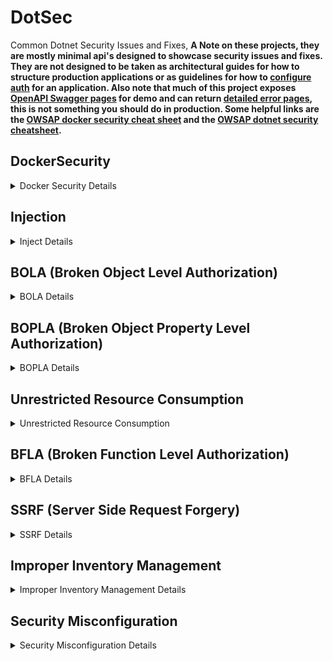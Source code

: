 # DotSec
Common Dotnet Security Issues and Fixes, __A Note on these projects, they are mostly minimal api's designed to showcase security issues and fixes. They are not designed to be taken as architectural guides for how to structure production applications or as guidelines for how to [configure auth](https://cwe.mitre.org/data/definitions/547.html) for an application. Also note that much of this project exposes [OpenAPI Swagger pages](https://cwe.mitre.org/data/definitions/200.html) for demo and can return [detailed error pages](https://cwe.mitre.org/data/definitions/756.html), this is not something you should do in production. Some helpful links are the [OWSAP docker security cheat sheet](https://cheatsheetseries.owasp.org/cheatsheets/Docker_Security_Cheat_Sheet.html) and the [OWSAP dotnet security cheatsheet](https://cheatsheetseries.owasp.org/cheatsheets/DotNet_Security_Cheat_Sheet.html).__

## DockerSecurity
<details>
<summary>Docker Security Details</summary>
Two identical "Hello World" APIs, each implemented with distinct Dockerfiles. The first app, **Insecure**, is based on the <a href="https://learn.microsoft.com/en-us/dotnet/core/docker/build-container">default .NET template</a> and presents several security and efficiency issues; specifically <a href="https://cwe.mitre.org/data/definitions/250.html">CWE-250: Execution with Unnecessary Privileges</a>. The second app, **Secure**, features an improved Dockerfile that addresses these concerns.

### Highlights of Secure Dockerfile improvements

- **Alpine Images:** Utilizes Alpine-based images for a smaller build and deployment footprint, optimizing resource usage.
- **Specific SHA Tags:** Implements exact SHA image tags to enhance immutability, security, and stability against potential vulnerabilities.
- **Selective File Copying:** Only copies and builds the necessary files, reducing the overall image size and attack surface.
- **Minimal Publishing:** Publishes only the required files (DLLs), excluding unnecessary executables.
- **Non-Root User:** **Critically** creates and assigns a dedicated non-root user and group, running the container under this user to improve security.
- **Defined Port Exposure:** Explicitly exposes the specified application ports, following best practices for container configuration.
- **Docker Compose File For ReadOnly file system:** That sets the file system to read-only, run `docker-compose build` && `docker-compose up`
</details>

## Injection
<details>
<summary>Inject Details</summary>

<a href="https://cwe.mitre.org/data/definitions/89.html">CWE-89</a> SQL Injection. This project demonstrates a typical SQL injection vulnerability. Navigate to <a href="http://localhost:YOURPORT/swagger/index.html">http://localhost:YOURPORT/swagger/index.html</a> to explore two endpoints: one vulnerable to SQL injection attacks and the other designed to be resistant. Use the following payload to test each endpoint and observe the differences!

**Payload:**
```json
{
  "username": "bad' OR '1'='1",
  "password": "bad' OR '1'='1"
}
```

> **Note:** Running this project will spin up an SQLite database.

### Highlights of Secure Endpoint Improvements

- **Parameterized Queries:** 
  - When raw SQL execution is necessary and an ORM isn't available, always use parameterized queries to prevent injection. For Entity Framework Core, this can be achieved using `FromSqlRaw` with parameters or by utilizing `FromSql`, which automatically handles parameterization.

- **Hashing Passwords and Salting:** 
  - Rule #1 of Authentication & Authorization (AuthN & AuthZ) is to never implement your own authentication. If you need to store passwords and don’t have access to a robust framework like [Microsoft Identity](https://learn.microsoft.com/en-us/aspnet/core/security/authentication/identity?view=aspnetcore-8.0), ensure you store only the hash of the password along with a random salt value. This practice helps protect against dictionary attacks by preventing attackers from easily guessing passwords or common hashes. __Also make sure you have a strong password policy when you allow users to self service accounts.__ Note that while this demo's SQL injection attacks, NoSQL Injection attacks are also extremely common and implemented (and fixed) in a similar manor.
</details>

## BOLA (Broken Object Level Authorization)
<details>
<summary>BOLA Details</summary>
This project demonstrates a typical <a href="https://owasp.org/API-Security/editions/2023/en/0xa1-broken-object-level-authorization/">BOLA</a> vulnerability, which poses a significant security risk as it allows consumers to access not only their own resources but also those of others they were not intended to access. Static code analyzers often struggle to detect this issue. The project highlights related vulnerabilities such as <a href="https://cwe.mitre.org/data/definitions/285.html">CWE-285: Improper Authorization</a> and <a href="https://cwe.mitre.org/data/definitions/639.html">CWE-639: Authorization Bypass Through User-Controlled Key</a>. To explore five endpoints, navigate to <a href="http://localhost:YOURPORT/swagger/index.html">http://localhost:YOURPORT/swagger/index.html</a>.

<br>

`/api/insecure/details`
**Payload:**
```json
{
  "id": 1
}
```
This endpoint allows you to increment the id parameter to access additional user accounts. Such vulnerabilities are often missed by static analyzers, making them a significant security risk. This endpoint does not require authentication, but even if it did, the flaw could still be exploited.

`/api/dangerous/getallusers`
Retrieves a list of all user IDs for demonstration purposes.

`/api/details`
**Payload:**
```json
{
  "userId": "Some Guid From getallusers"
}
```
This endpoint attempts to mitigate the issue by using Guid values instead of easily incremented IDs, making them harder to guess. However, similar to the previous endpoint, even with authorization, an attacker could still access additional user details with sufficient effort.

`/token`
**Payload:**
```json
{
  "email": "normal@normal.com",
  "password": "Password1!"
}
```
This endpoint generates a token for authentication. The identity implementation in this project is not production-ready but serves to demonstrate how to address the BOLA vulnerability.

`/api/secure/details`
**Payload:**
```json
{
  "userId": "Some Guid From getallusers"
}
```
This endpoint requires a valid JWT token and a valid userId Guid. It critically checks the current user's email against the email of the account details being retrieved. If they do not match, a 401 Unauthorized response is returned. While this solution improves security, further enhancements could include implementing Role-Based Access Control (RBAC) and user access policies to strengthen data protection. Overall, this last approach is significantly more secure than the initial implementation.
</details>

## BOPLA (Broken Object Property Level Authorization)
<details>
<summary>BOPLA Details</summary>
This project demonstrates a typical <a href="https://owasp.org/API-Security/editions/2023/en/0xa3-broken-object-property-level-authorization/">BOPLA</a> vulnerability, where the API exposes excessive information and allows updates to unintended data; which allows for privilege escalation in a system. Like BOLA, this issue is often undetectable by static code analysis tools. The project highlights related vulnerabilities such as <a href="https://cwe.mitre.org/data/definitions/213.html">CWE-213: Exposure of Sensitive Information Due to Incompatible Policies</a> and <a href="https://cwe.mitre.org/data/definitions/915.html">CWE-915: Improperly Controlled Modification of Dynamically-Determined Object Attributes</a>. To explore five endpoints, navigate to <a href="http://localhost:YOURPORT/swagger/index.html">http://localhost:YOURPORT/swagger/index.html</a>.

<br>

`/api/insecure/details`

This endpoint returns the complete user object from the database, leading to excessive data exposure. Sensitive fields, such as "IsAdmin", may become visible to consumers. This could allow unauthorized users to attempt to elevate their privileges during user registration.

`/api/details`

This endpoint mitigates the data exposure issue by returning a tailored response object, which includes only the properties the API owner intends to expose—specifically, just the username.

`/token`
**Payload:**
Doesn't have the required Claim (will fail):
```json
{
  "email": "normal@normal.com",
  "password": "Password1!"
}
```
Has the required Claim:
```json
{
  "email": "admin@admin.com",
  "password": "Password1!"
}
```
This endpoint generates a token for authentication. The identity implementation in this project is not production-ready but serves to demonstrate how to address the BOPLA vulnerability.

`/api/secure/details`
This endpoint requires a valid JWT token with the "AdminAccess" claim. It employs policy-based authorization, ensuring that only users with the necessary claims can access it. Although this endpoint returns a dedicated response object that includes the "IsAdmin" field, it enhances security by restricting access to expected users.

`/api/update`
**Payload:**
```json
{
  "username": "Some username",
  "isAdmin": "A IsAdminFlag"
}
```
This endpoint allows for users to update their object. Note that this is an unauthorized endpoint and something we will touch on in the bfla (Broken Function level Authorization) project.
</details>

## Unrestricted Resource Consumption
<details>
<summary>Unrestricted Resource Consumption</summary>
<a href="https://owasp.org/API-Security/editions/2023/en/0xa4-unrestricted-resource-consumption//">Unrestricted Resource Consumption</a>, <a href="https://cwe.mitre.org/data/definitions/770.html">CWE-770: Allocation of Resources Without Limits or Throttling</a>, <a href="https://cwe.mitre.org/data/definitions/400.html">CWE-400: Uncontrolled Resource Consumption</a>, <a href="https://cwe.mitre.org/data/definitions/799.html">CWE-799: Improper Control of Interaction Frequency</a>, <a href="https://nvlpubs.nist.gov/nistpubs/SpecialPublications/NIST.SP.800-204.pdf">"Rate Limiting (Throttling)" - Security Strategies for Microservices-based Application Systems, NIST</a>, and <a href="https://owasp.org/API-Security/editions/2023/en/0xa6-unrestricted-access-to-sensitive-business-flows/">Unrestricted Access to Sensitive Business Flows</a>. This project demonstrates various fixes to help mitigate unrestricted resource consumption and unrestricted access to sensitive business flows, an issues often overlooked by static code analysis. To run the application, execute `docker-compose build && docker-compose up`, then navigate to <a href="http://localhost:5001/">http://localhost:5001/</a>.

### Highlights improvements to mitigate the issue

- **Rate Limiting:** The application implements `sliding window` rate limiting middleware for the endpoint. While effective for single instances, a distributed system may require a more comprehensive distributed rate limiter service, presenting an interesting system design challenge (and one of my personal favorite interview questions.) This solution in particular can help alleviate pressure from Unrestricted Access to Sensitive Business Flows when combined with some form of IP filtering/bot protection.
- **Cancellation Tokens:** The endpoint now accepts a `CancellationToken`, allowing clients to cancel requests. This token can also be used to abort downstream tasks, helping to prevent long-running processes from continuing after a client disconnects.
- **Request Timeout middleware:** New Request Timeout policies have been added to the endpoint, which automatically cancel any request exceeding a specified timeout threshold. This helps manage long-running requests that could exceed expected durations.
- **Container Resource Limits:** I created a K8s `pod.yml` and `docker-compose.yml` files that impose limits on container resources (CPU, memory, etc.). This approach helps prevent node resource exhaustion in a microservice environment where auto-scaling is implemented.
</details>

## BFLA (Broken Function Level Authorization)
<details>
<summary>BFLA Details</summary>
This project demonstrates a typical <a href="https://owasp.org/API-Security/editions/2023/en/0xa5-broken-function-level-authorization/">BFLA</a> vulnerability, where the API does not secure functions and endpoints that allow a user to execute a flow despite not having the expected privilege. Like BOLA and BOPLA, this issue is often undetectable by static code analysis tools. The project highlights related vulnerabilities such as <a href="https://cwe.mitre.org/data/definitions/285.html">CWE-285: Improper Authorization</a>. To explore three endpoints, navigate to <a href="http://localhost:YOURPORT/swagger/index.html">http://localhost:YOURPORT/swagger/index.html</a>.

<br>

`/api/insecure/delete`
**Payload:**
```json
{
  "username": "basic@basic.com",
}
```
This insecure endpoint allows the deletion of any user, making it highly dangerous.

`/api/secure/delete`
**Payload:**
```json
{
  "username": "normal@normal.com",
}
```
This endpoint mitigates the risks of the first by requiring the user to authenticate with a JWT and ensuring the user is in the "Admin" role to access it. Although it performs the same function as the insecure endpoint, it is safer as it restricts access to authenticated and authorized users. It employs Role-Based Access Control (RBAC), ensuring that only users with the necessary claims can access it. Additionally, this endpoint returns a dedicated response object that includes the "IsAdmin" field, further enhancing security by confirming user roles.

`/token`
**Payload:**
Doesn't have the required role, will fail on the secure endpoint:
```json
{
  "email": "normal@normal.com",
  "password": "Password1!"
}
```
Has the required role for the secure endpoint:
```json
{
  "email": "admin@admin.com",
  "password": "Password1!"
}
```
This endpoint generates a token for authentication. Note that the identity implementation in this project is not production-ready but serves to demonstrate how to address the BFLA vulnerability.
</details>

## SSRF (Server Side Request Forgery)
<details>
<summary>SSRF Details</summary>
This project demonstrates a typical <a href="https://owasp.org/Top10/A10_2021-Server-Side_Request_Forgery_%28SSRF%29/">SSRF</a> vulnerability, where the API fails to validate a client-provided URL before making a request. Such oversight can lead to serious consequences, including exposure of sensitive data, DDoS attacks, privilege escalation, and various other exploitations. Even if the client is developed in-house, it should not be trusted on the server side. The project illustrates both In-Band SSRF, where the results of calls are returned directly to the caller, and Out-Of-Band or Blind SSRF, where results are not directly returned. Although the latter is somewhat better than the former, a skilled attacker could still compromise your system quickly. The project highlights vulnerabilities like <a href="https://cwe.mitre.org/data/definitions/918.html">CWE-918: Server-Side Request Forgery (SSRF)</a>. To explore three endpoints, navigate to <a href="http://localhost:YOURPORT/swagger/index.html">http://localhost:YOURPORT/swagger/index.html</a>.

<br>

`/api/inband`
**Payload:**
```uri=https://www.google.com```
This insecure endpoint makes a request to any URI provided by the client and returns the response if successful, demonstrating an In-Band SSRF vulnerability.

`/api/outofbad`
**Payload:**
```uri=https://www.google.com```
This insecure endpoint makes a request to any URI provided by the client and returns an OK 200 response if successful, demonstrating an Out-Of-Band or Blind SSRF vulnerability. While slightly better than the first type, it remains extremely dangerous.

`/api/secured`
**Payload:**
```uri=https://www.google.com:443```
This secured endpoint makes a request to any URI provided by the client but first: (1) converts the string URI into a safe URI type in C#, performing sanitization checks; (2) compares the scheme, host, and port against allowed lists to validate the request; (3) makes the request using a custom secure HttpClient with automatic redirects disabled; and (4) returns an OK 200 response if successful.
</details>

## Improper Inventory Management
<details>
<summary>Improper Inventory Management Details</summary>
This project demonstrates a typical <a href="https://owasp.org/API-Security/editions/2023/en/0xa9-improper-inventory-management/">Improper Inventory Management</a> vulnerability, where the API does not properly deprecate or protect functions and endpoints; allowing a consumers to access resources from old or beta endpoints when they might not be protected. Like many other vulnerabilities on this list, this issue is often undetectable by static code analysis tools. The project highlights related vulnerabilities such as <a href="https://cwe.mitre.org/data/definitions/1059.html">CWE-1059: Insufficient Technical Documentation</a>. To explore four endpoints, navigate to <a href="http://localhost:YOURPORT/swagger/index.html">http://localhost:YOURPORT/swagger/index.html</a>.

<br>

`/api/v1/details/`
This insecure endpoint permits the retrieval of user details. Although it should have been deprecated and removed, it remains active, similar to many legacy endpoints. Its continued availability poses a significant security risk.

`/api/v2/details/`
This secure endpoint functions similarly to the `v1` endpoint but now requires a token from the user with the `username admin@admin.com and password Password1!`, due to the enforced authorization policy. Despite these security improvements, the presence of `v2` in the path may inadvertently inform attackers of a potential `v1`, `beta`, `development`, or `admin` endpoint that might be less secure and could be targeted for exploitation.

`/api/details/`
**Payload:** `header: api-x-version=2` or `query: ?api-version=2`
This secure endpoint requires a token from the user with the `username admin@admin.com and password Password1!`. Unlike the previous endpoints, it does not include the version in the route; instead, versioning is handled via headers or query strings. This approach is supported by middleware that manages API versioning and accommodates deprecated endpoints. Attempts to access a deprecated endpoint will result in a `406 Not Acceptable` status code, while requests for non-existent API versions will yield a `400 Bad Request response.` By centralizing API versioning, developers are encouraged to remove outdated versions and deprecate endpoints more effectively. The critical difference here though is `v1` of this API was retired specifically to mitigate potential abuse.

`/token`
**Payload:**
Doesn't have the required claim, will fail on the secure endpoints:
```json
{
  "email": "normal@normal.com",
  "password": "Password1!"
}
```
Has the required claim for the secure endpoints:
```json
{
  "email": "admin@admin.com",
  "password": "Password1!"
}
```
This endpoint generates a token for authentication. Note that the identity implementation in this project is not production-ready but serves to demonstrate how to address the vulnerability.
</details>

## Security Misconfiguration
<details>
<summary>Security Misconfiguration Details</summary>
This project demonstrates a typical <a href="https://owasp.org/Top10/A05_2021-Security_Misconfiguration/">Security Misconfiguration</a> vulnerability, where the API does has a lack of input sanitization. The API fails to check file types, sizes, or anti forgery tokens before uploads. Security Misconfiguration is a pretty broad vulnerability category and lots of things could fit here, but I wanted to build out a vulnerability that I've seen developers make <a href="https://owasp.org/www-community/vulnerabilities/Unrestricted_File_Upload">Unrestricted File Uploads</a>. Like many other vulnerabilities on this list, this issue can be undetectable by static code analysis tools. The project highlights related vulnerabilities such as <a href="https://cwe.mitre.org/data/definitions/352.html">CWE-352: Cross-Site Request Forgery (CSRF)</a>, <a href="https://cwe.mitre.org/data/definitions/434.html">CWE-434: Unrestricted Upload of File with Dangerous Type</a>, <a href="https://cwe.mitre.org/data/definitions/646.html">CWE-646: Reliance on File Name or Extension of Externally-Supplied File</a>. To explore three endpoints, navigate to <a href="http://localhost:YOURPORT/swagger/index.html">http://localhost:YOURPORT/swagger/index.html</a>.

<br>

This application disables the read-only file system of the container, which is considered a bad practice, and allows users to upload files, returning the contents directly upon successful requests. This simulates a scenario where a user uploads a file for processing. However, the approach of returning file contents through a shell script poses significant security risks. In a production environment, files should ideally be uploaded to secure storage solutions, such as Amazon S3 Bucket or an Azure Storage Account, and scanned for malicious content before processing. Furthermore, the API should only accept uploads from authenticated and authorized users to enhance security.

`/upload/dangerous`
**Payload:**
`What Ever File you Want... `
This endpoint accepts files of any type and size, which poses significant security risks. Such an open policy can lead to various vulnerabilities, including Distributed Denial of Service (DDoS) attacks, Cross-Site Request Forgery (CSRF), and privilege escalation attempts, among others. 

`/upload/safe`
`.txt files less than 1MB in size, must provide the AntiForgery Token`
This endpoint requires an anti-forgery token in the header to help mitigate CSRF/XSRF attacks. It verifies the file extension and size to ensure they meet acceptable criteria. Additionally, the endpoint saves the uploaded file without its extension. This step is crucial, especially if the API were to accept various file extensions, as it helps prevent potential security risks associated with executing harmful file types.

`/token`
This endpoint generates an anti-forgery token to be used by the secure endpoint to help mitigate CSRF/XSRF attacks. In a real API we would want this to be an authenticated endpoint ideally.
</details>